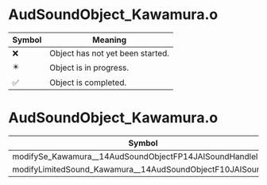 # AudSoundObject_Kawamura.o
| Symbol | Meaning 
| ------------- | ------------- 
| :x: | Object has not yet been started. 
| :eight_pointed_black_star: | Object is in progress. 
| :white_check_mark: | Object is completed. 


# AudSoundObject_Kawamura.o
| Symbol | Decompiled? |
| ------------- | ------------- |
| modifySe_Kawamura__14AudSoundObjectFP14JAISoundHandlel | :x: |
| modifyLimitedSound_Kawamura__14AudSoundObjectF10JAISoundID | :x: |
